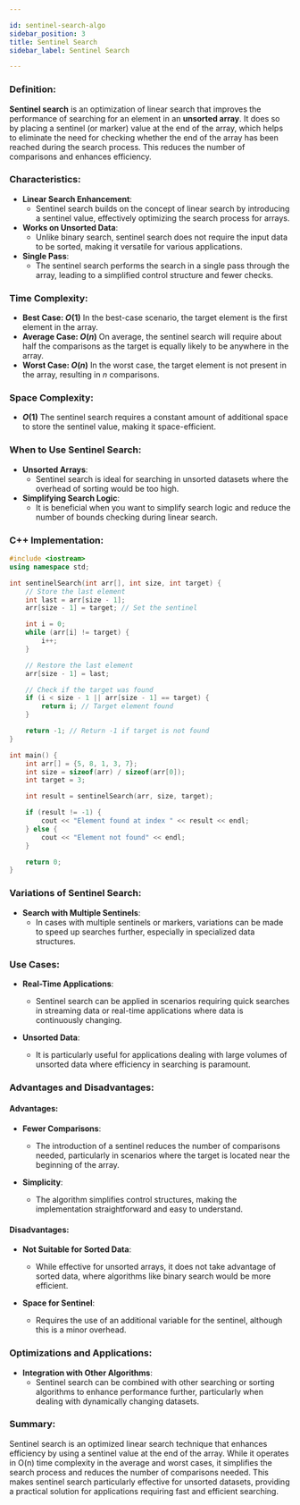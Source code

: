 ```yaml
---

id: sentinel-search-algo  
sidebar_position: 3  
title: Sentinel Search  
sidebar_label: Sentinel Search  

---
```


### Definition:

**Sentinel search** is an optimization of linear search that improves the performance of searching for an element in an **unsorted array**. It does so by placing a sentinel (or marker) value at the end of the array, which helps to eliminate the need for checking whether the end of the array has been reached during the search process. This reduces the number of comparisons and enhances efficiency.

### Characteristics:

- **Linear Search Enhancement**:
  - Sentinel search builds on the concept of linear search by introducing a sentinel value, effectively optimizing the search process for arrays.
- **Works on Unsorted Data**:
  - Unlike binary search, sentinel search does not require the input data to be sorted, making it versatile for various applications.
- **Single Pass**:
  - The sentinel search performs the search in a single pass through the array, leading to a simplified control structure and fewer checks.

### Time Complexity:

- **Best Case: $O(1)$**
  In the best-case scenario, the target element is the first element in the array.
- **Average Case: $O(n)$**
  On average, the sentinel search will require about half the comparisons as the target is equally likely to be anywhere in the array.
- **Worst Case: $O(n)$**
  In the worst case, the target element is not present in the array, resulting in $n$ comparisons.

### Space Complexity:

- **$O(1)$**
  The sentinel search requires a constant amount of additional space to store the sentinel value, making it space-efficient.

### When to Use Sentinel Search:

- **Unsorted Arrays**:
  - Sentinel search is ideal for searching in unsorted datasets where the overhead of sorting would be too high.
- **Simplifying Search Logic**:
  - It is beneficial when you want to simplify search logic and reduce the number of bounds checking during linear search.

### C++ Implementation:

```cpp
#include <iostream>
using namespace std;

int sentinelSearch(int arr[], int size, int target) {
    // Store the last element
    int last = arr[size - 1];
    arr[size - 1] = target; // Set the sentinel

    int i = 0;
    while (arr[i] != target) {
        i++;
    }

    // Restore the last element
    arr[size - 1] = last;

    // Check if the target was found
    if (i < size - 1 || arr[size - 1] == target) {
        return i; // Target element found
    }

    return -1; // Return -1 if target is not found
}

int main() {
    int arr[] = {5, 8, 1, 3, 7};
    int size = sizeof(arr) / sizeof(arr[0]);
    int target = 3;

    int result = sentinelSearch(arr, size, target);

    if (result != -1) {
        cout << "Element found at index " << result << endl;
    } else {
        cout << "Element not found" << endl;
    }

    return 0;
}
```

### Variations of Sentinel Search:

- **Search with Multiple Sentinels**:
  - In cases with multiple sentinels or markers, variations can be made to speed up searches further, especially in specialized data structures.

### Use Cases:

- **Real-Time Applications**:
  - Sentinel search can be applied in scenarios requiring quick searches in streaming data or real-time applications where data is continuously changing.

- **Unsorted Data**:
  - It is particularly useful for applications dealing with large volumes of unsorted data where efficiency in searching is paramount.

### Advantages and Disadvantages:

#### Advantages:
- **Fewer Comparisons**:
  - The introduction of a sentinel reduces the number of comparisons needed, particularly in scenarios where the target is located near the beginning of the array.

- **Simplicity**:
  - The algorithm simplifies control structures, making the implementation straightforward and easy to understand.

#### Disadvantages:
- **Not Suitable for Sorted Data**:
  - While effective for unsorted arrays, it does not take advantage of sorted data, where algorithms like binary search would be more efficient.

- **Space for Sentinel**:
  - Requires the use of an additional variable for the sentinel, although this is a minor overhead.

### Optimizations and Applications:

- **Integration with Other Algorithms**:
  - Sentinel search can be combined with other searching or sorting algorithms to enhance performance further, particularly when dealing with dynamically changing datasets.

### Summary:

Sentinel search is an optimized linear search technique that enhances efficiency by using a sentinel value at the end of the array. While it operates in O(n) time complexity in the average and worst cases, it simplifies the search process and reduces the number of comparisons needed. This makes sentinel search particularly effective for unsorted datasets, providing a practical solution for applications requiring fast and efficient searching.